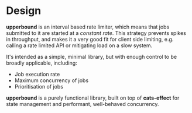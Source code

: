 # Design

**upperbound** is an interval based rate limiter, which means that
jobs submitted to it are started at a _constant rate_. This strategy
prevents spikes in throughput, and makes it a very good fit for client
side limiting, e.g. calling a rate limited API or mitigating load on a
slow system.

It's intended as a simple, minimal library, but with enough control to
be broadly applicable, including:
- Job execution rate
- Maximum concurrency of jobs
- Prioritisation of jobs

**upperbound** is a purely functional library, built on top of
**cats-effect** for state management and performant, well-behaved
concurrency.
